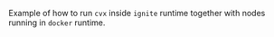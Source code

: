 Example of how to run `cvx` inside `ignite` runtime together with nodes running in `docker` runtime.